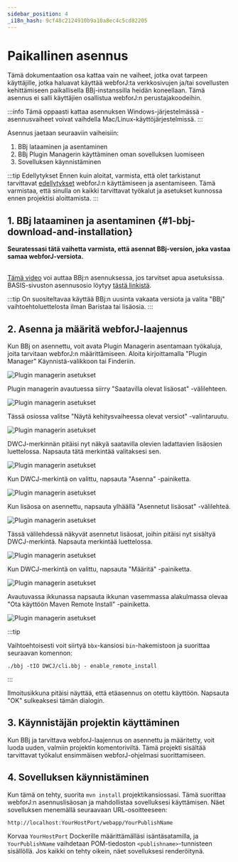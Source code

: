 ```yaml
---
sidebar_position: 4
_i18n_hash: 9cf48c2124910b9a10a8ec4c5cd82205
---
```

# Paikallinen asennus

Tämä dokumentaation osa kattaa vain ne vaiheet, jotka ovat tarpeen käyttäjille, jotka haluavat käyttää webforJ:ta verkkosivujen ja/tai sovellusten kehittämiseen paikallisella BBj-instanssilla heidän koneellaan. Tämä asennus ei salli käyttäjien osallistua webforJ:n perustajakoodeihin.
<br/>

:::info
Tämä oppaasti kattaa asennuksen Windows-järjestelmässä - asennusvaiheet voivat vaihdella Mac/Linux-käyttöjärjestelmissä.
:::
<br/>

Asennus jaetaan seuraaviin vaiheisiin:

1. BBj lataaminen ja asentaminen
2. BBj Plugin Managerin käyttäminen oman sovelluksen luomiseen
3. Sovelluksen käynnistäminen

:::tip Edellytykset
Ennen kuin aloitat, varmista, että olet tarkistanut tarvittavat [edellytykset](../../introduction/prerequisites) webforJ:n käyttämiseen ja asentamiseen. Tämä varmistaa, että sinulla on kaikki tarvittavat työkalut ja asetukset kunnossa ennen projektisi aloittamista.
:::

## 1. BBj lataaminen ja asentaminen {#1-bbj-download-and-installation}

<b>Seuratessasi tätä vaihetta varmista, että asennat BBj-version, joka vastaa samaa webforJ-versiota.</b><br/><br/>

[Tämä video](https://www.youtube.com/watch?v=Ovk8kznQfGs&ab_channel=BBxCluesbyBASISEurope) voi auttaa BBj:n asennuksessa, jos tarvitset apua asetuksissa. BASIS-sivuston asennusosio löytyy [tästä linkistä](https://basis.cloud/download-product).

:::tip
On suositeltavaa käyttää BBj:n uusinta vakaata versiota ja valita "BBj" vaihtoehtoluettelosta ilman Baristaa tai lisäosia.
:::

<a name='section3'></a>

## 2. Asenna ja määritä webforJ-laajennus

Kun BBj on asennettu, voit avata Plugin Managerin asentamaan työkaluja, joita tarvitaan webforJ:n määrittämiseen. Aloita kirjoittamalla "Plugin Manager" Käynnistä-valikkoon tai Finderiin.

![Plugin managerin asetukset](/img/bbj-installation/local/Step_1l.png#rounded-border)

Plugin managerin avautuessa siirry "Saatavilla olevat lisäosat" -välilehteen.

![Plugin managerin asetukset](/img/bbj-installation/local/Step_2l.png#rounded-border)

Tässä osiossa valitse "Näytä kehitysvaiheessa olevat versiot" -valintaruutu.

![Plugin managerin asetukset](/img/bbj-installation/local/Step_3l.png#rounded-border)

DWCJ-merkinnän pitäisi nyt näkyä saatavilla olevien ladattavien lisäosien luettelossa. Napsauta tätä merkintää valitaksesi sen.

![Plugin managerin asetukset](/img/bbj-installation/local/Step_4l.png#rounded-border)

Kun DWCJ-merkintä on valittu, napsauta "Asenna" -painiketta.

![Plugin managerin asetukset](/img/bbj-installation/local/Step_5l.png#rounded-border)

Kun lisäosa on asennettu, napsauta ylhäällä "Asennetut lisäosat" -välilehteä.

![Plugin managerin asetukset](/img/bbj-installation/local/Step_6l.png#rounded-border)

Tässä välilehdessä näkyvät asennetut lisäosat, joihin pitäisi nyt sisältyä DWCJ-merkintä. Napsauta merkintää luettelossa.

![Plugin managerin asetukset](/img/bbj-installation/local/Step_7l.png#rounded-border)

Kun DWCJ-merkintä on valittu, napsauta "Määritä" -painiketta.

![Plugin managerin asetukset](/img/bbj-installation/local/Step_8l.png#rounded-border)

Avautuvassa ikkunassa napsauta ikkunan vasemmassa alakulmassa olevaa "Ota käyttöön Maven Remote Install" -painiketta.

![Plugin managerin asetukset](/img/bbj-installation/local/Step_9l.png#rounded-border)

:::tip 

Vaihtoehtoisesti voit siirtyä `bbx`-kansiosi `bin`-hakemistoon ja suorittaa seuraavan komennon:

```bbj
./bbj -tIO DWCJ/cli.bbj - enable_remote_install
```
:::

Ilmoitusikkuna pitäisi näyttää, että etäasennus on otettu käyttöön. Napsauta "OK" sulkeaksesi tämän dialogin.

## 3. Käynnistäjän projektin käyttäminen
Kun BBj ja tarvittava webforJ-laajennus on asennettu ja määritetty, voit luoda uuden, valmiin projektin komentoriviltä. Tämä projekti sisältää tarvittavat työkalut ensimmäisen webforJ-ohjelmasi suorittamiseen.

<ComponentArchetype
project="bbj-hello-world"
/>

## 4. Sovelluksen käynnistäminen

Kun tämä on tehty, suorita `mvn install` projektikansiossasi. Tämä suorittaa webforJ:n asennuslisäosan ja mahdollistaa sovelluksesi käyttämisen. Näet sovelluksen menemällä seuraavaan URL-osoitteeseen:

`http://localhost:YourHostPort/webapp/YourPublishName`

Korvaa `YourHostPort` Dockerille määrittämälläsi isäntäsatamilla, ja `YourPublishName` vaihdetaan POM-tiedoston `<publishname>`-tunnisteen sisällöllä. 
Jos kaikki on tehty oikein, näet sovelluksesi renderöitynä.

